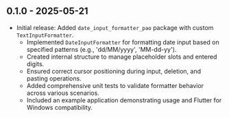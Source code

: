 ## 0.1.0 - 2025-05-21

- Initial release: Added `date_input_formatter_pao` package with custom `TextInputFormatter`.
  - Implemented `DateInputFormatter` for formatting date input based on specified patterns (e.g., 'dd/MM/yyyy', 'MM-dd-yy').
  - Created internal structure to manage placeholder slots and entered digits.
  - Ensured correct cursor positioning during input, deletion, and pasting operations.
  - Added comprehensive unit tests to validate formatter behavior across various scenarios.
  - Included an example application demonstrating usage and Flutter for Windows compatibility.
